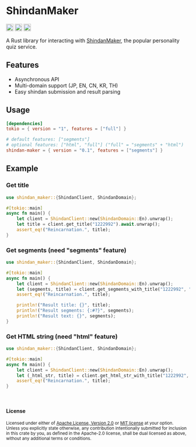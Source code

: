 # ShindanMaker

[<img alt="github" src="https://img.shields.io/badge/github-araea/shindan_maker-8da0cb?style=for-the-badge&labelColor=555555&logo=github" height="20">](https://github.com/araea/shindan-maker)
[<img alt="crates.io" src="https://img.shields.io/crates/v/shindan-maker.svg?style=for-the-badge&color=fc8d62&logo=rust" height="20">](https://crates.io/crates/shindan-maker)
[<img alt="docs.rs" src="https://img.shields.io/badge/docs.rs-shindan_maker-66c2a5?style=for-the-badge&labelColor=555555&logo=docs.rs" height="20">](https://docs.rs/shindan-maker)

A Rust library for interacting with [ShindanMaker](https://en.shindanmaker.com/), the popular personality quiz service.

## Features

- Asynchronous API
- Multi-domain support (JP, EN, CN, KR, TH)
- Easy shindan submission and result parsing

## Usage

```toml
[dependencies]
tokio = { version = "1", features = ["full"] }

# default features: ["segments"]
# optional features: ["html", "full"] ("full" = "segments" + "html")
shindan-maker = { version = "0.1", features = ["segments"] }
```

## Example

### Get title

```rust
use shindan_maker::{ShindanClient, ShindanDomain};

#[tokio::main]
async fn main() {
    let client = ShindanClient::new(ShindanDomain::En).unwrap();
    let title = client.get_title("1222992").await.unwrap();
    assert_eq!("Reincarnation.", title);
}
```

### Get segments (need "segments" feature)

```rust
use shindan_maker::{ShindanClient, ShindanDomain};

#[tokio::main]
async fn main() {
    let client = ShindanClient::new(ShindanDomain::En).unwrap();
    let (segments, title) = client.get_segments_with_title("1222992", "test_user").await.unwrap();
    assert_eq!("Reincarnation.", title);

    println!("Result title: {}", title);
    println!("Result segments: {:#?}", segments);
    println!("Result text: {}", segments);
}
```

### Get HTML string (need "html" feature)

```rust
use shindan_maker::{ShindanClient, ShindanDomain};

#[tokio::main]
async fn main() {
    let client = ShindanClient::new(ShindanDomain::En).unwrap();
    let (_html_str, title) = client.get_html_str_with_title("1222992", "test_user").await.unwrap();
    assert_eq!("Reincarnation.", title);
}
```

<br>

#### License

<sup>
Licensed under either of <a href="LICENSE-APACHE">Apache License, Version
2.0</a> or <a href="LICENSE-MIT">MIT license</a> at your option.
</sup>

<br>

<sub>
Unless you explicitly state otherwise, any contribution intentionally submitted
for inclusion in this crate by you, as defined in the Apache-2.0 license, shall
be dual licensed as above, without any additional terms or conditions.
</sub>

